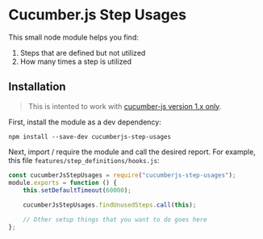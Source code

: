 # Cucumber.js Step Usages

This small node module helps you find:

1. Steps that are defined but not utilized
1. How many times a step is utilized

## Installation

> This is intented to work with [cucumber-js version 1.x only](https://github.com/cucumber/cucumber-js/tree/1.x).

First, install the module as a dev dependency:

```
npm install --save-dev cucumberjs-step-usages
```

Next, import / require the module and call the desired report. For example, this file `features/step_definitions/hooks.js`:

```javascript 1.8
const cucumberJsStepUsages = require("cucumberjs-step-usages");
module.exports = function () {
    this.setDefaultTimeout(60000);
    
    cucumberJsStepUsages.findUnusedSteps.call(this);

    // Other setup things that you want to do goes here
};
```
